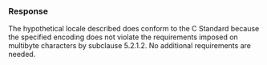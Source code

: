 ### Response

The hypothetical locale described does conform to the C Standard because the
specified encoding does not violate the requirements imposed on multibyte
characters by subclause 5.2.1.2. No additional requirements are needed.
